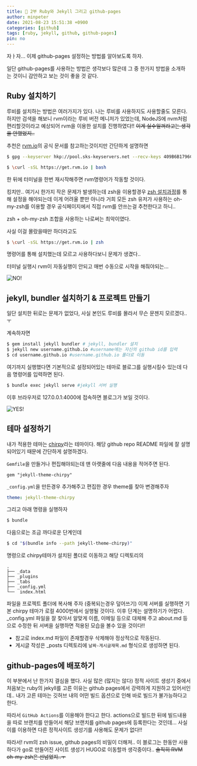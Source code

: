 ```yaml
---
title: 💎 2부 Ruby와 Jekyll 그리고 github-pages
author: minpeter
date: 2021-08-23 15:51:38 +0900
categories: [github]
tags: [ruby, jekyll, github, github-pages]
pin: no
---
```

자ㅏ자... 이제 github-pages 설정하는 방법를 알아보도록 하자.

일단 github-pages를 사용하는 방법은 생각보다 많은데 그 중 한가지 방법을 소개하는 것이니 감안하고 보는 것이 좋을 것 같다.

## Ruby 설치하기
루비를 설치하는 방법은 여러가지가 있다.
나는 루비를 사용하지도 사용할줄도 모른다.
하지만 검색을 해보니 rvm이라는 루비 버전 메니저가 있었는데, NodeJS에 nvm처럼 편리할것이라고 예상되어  rvm을 이용한 설치를 진행하였다!!
~~이게 실수일꺼라고는 생각을 안했었지..~~

추천은 [rvm.io](https://rvm.io/rvm/install)의 공식 문서를 참고하는것이지만 간단하게 설명하면
```bash
$ gpg --keyserver hkp://pool.sks-keyservers.net --recv-keys 409B6B1796C275462A1703113804BB82D39DC0E3 7D2BAF1CF37B13E2069D6956105BD0E739499BDB #install GPG keys
```
```bash
$ \curl -sSL https://get.rvm.io | bash
```
한 뒤에 터미널을 한번 재시작해주면 rvm명령어가 작동할 것이다.

킹치만.. 여기시 한가지 작은 문제가 발생하는데 zsh을 이용할경우 [zsh 설치과정](https://rvm.io/integration/zsh)를 통해 설정을 해야되는데 이게 어려울 뿐만 아니라 거희 모든 zsh 유저가 사용하는 oh-my-zsh를 이용할 경우 공식페이지에서 직접 rvm를 안쓰는걸 추천한다고 하니..

zsh + oh-my-zsh 조합을 사용하는 나로써는 최악이였다.

사실 이걸 몰랐을때만 하더라고도 
```bash
$ \curl -sSL https://get.rvm.io | zsh
```
명령어를 통해 설치했는데 모르고 사용하다보니 문제가 생겼다..

터미널 실행시 rvm이 자동실행이 안되고 매번 수동으로 시작을 해줘야되는...


![NO!](https://media3.giphy.com/media/vyTnNTrs3wqQ0UIvwE/giphy.gif?cid=ecf05e47qgqr6zdsl2zynks0belw720amodwznyniqp35g96&rid=giphy.gif&ct=g)


## jekyll, bundler 설치하기 & 프로젝트 만들기

일단 설치한 뒤로는 문제가 없었다, 사실 본인도 루비를 몰라서 무슨 문젠지 모르겠다..ㅜ

계속하자면
```bash
$ gem install jekyll bundler # jekyll, bundler 설치
$ jekyll new username.github.io #username에는 자신의 github id를 입력
$ cd username.github.io #username.github.io 폴더로 이동
```
여기까지 실행했다면 기본적으로 설정되어있는 테마로 블로그를 실행시킬수 있는데 다음 명령어를 입력하면 된다.
```bash
$ bundle exec jekyll serve #jekyll 서버 실행
```
이후 브라우저로 127.0.0.1:4000에 접속하면 블로그가 보일 것이다.


![YES!](https://media4.giphy.com/media/hVYVYZZBgF50k/giphy.gif?cid=ecf05e4738ztomnvxgw2j8irmgsioeow3sru309nq8c8ql7w&rid=giphy.gif&ct=g)


## 테마 설정하기
내가 적용한 테마는 [chirpy](https://github.com/cotes2020/jekyll-theme-chirpy)라는 테마이다.
해당 github repo README 파일에 잘 설명되어있기 때문에 간단하게 설명하겠다.

`Gemfile`을 만들거나 편집해야되는데 맨 아랫줄에 다음 내용을 적어주면 된다.
```Gemfile
gem "jekyll-theme-chirpy"
```
`_config.yml`을 만든경우 추가해주고 편집한 경우 theme를 찾아 변경해주자
```yml
theme: jekyll-theme-chirpy
```
그리고 아래 명령을 실행하자
```bash
$ bundle
```
다음으로는 조금 까다로운 단계인데 
```bash
$ cd "$(bundle info --path jekyll-theme-chirpy)"
```
명령으로 chirpy테마가 설치된 폴더로 이동하고 해당 디렉토리의
```
.
├── _data
├── _plugins
├── _tabs
├── _config.yml
└──  index.html
```
파일을 프로젝트 폴더에 복사해 주자 (중복되는경우 덮어쓰기)
이제 서버를 실행하면 기본 chirpy 테마가 로컬 4000번에서 실행될 것이다.
이후 단계는 설명하기가 어렵다.
_config.yml 파일을 잘 찾아서 알맞게 이름, 이메일 등으로 대체해 주고 about.md 등으로 수정한 뒤 서버을 실행하면 적용된 모습을 볼수 있을 것이다!!
+ 참고로 index.md 파일이 존재할경우 삭제해야 정상적으로 작동된다.
+ 게시글 작성은 _posts 디렉토리에 `날짜-게시글재목.md` 형식으로 생성하면 된다.


## github-pages에 배포하기

이 부분에서 난 한가지 결심을 했다.
사실 많은 (많지는 않다) 정적 사이트 생성기 중에서 처음보는 ruby의 jekyll를 고른 이유는 github pages에서 강력하게 지원하고 있어서인데.. 내가 고른 테마는 깃허브 내의 어떤 빌드 옵션으로 인해 바로 빌드가 불가능하다고 한다.

따라서 `GitHub Actions`를 이용해야 한다고 한다.
actions으로 빌드한 뒤에 빌드내용을 따로 브랜치를 만들어서 해당 브랜치를 github pages에 등록한다는 것인데...
사실 이를 이용하면 다른 정적사이트 생성기를 사용해도 문제가 없다!!

따라서! rvm의 zsh issue, github pages의 비밀이 더해져.. 이 블로그는 한동안 사용하다가 go로 만들어진 사이트 생성기 HUGO로 이동할까 생각중이다..
~~솔직히 RVM oh-my-zsh은 선넘었지..ㅜ~~